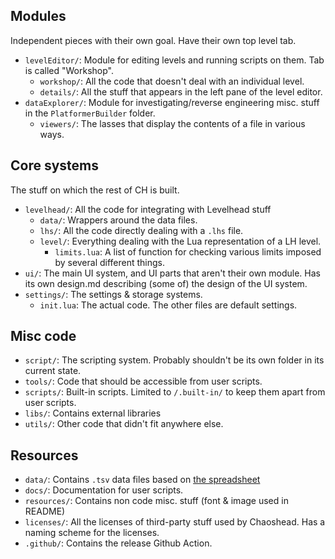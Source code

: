 ## Modules

Independent pieces with their own goal. Have their own top level tab.

- `levelEditor/`: Module for editing levels and running scripts on them. Tab is called "Workshop".
  - `workshop/`: All the code that doesn't deal with an individual level.
  - `details/`: All the stuff that appears in the left pane of the level editor.
- `dataExplorer/`: Module for investigating/reverse engineering misc. stuff in the `PlatformerBuilder` folder.
  - `viewers/`: The lasses that display the contents of a file in various ways.

## Core systems

The stuff on which the rest of CH is built.

- `levelhead/`: All the code for integrating with Levelhead stuff
  - `data/`: Wrappers around the data files.
  - `lhs/`: All the code directly dealing with a `.lhs` file.
  - `level/`: Everything dealing with the Lua representation of a LH level.
    - `limits.lua`: A list of function for checking various limits imposed by several different things.
- `ui/`: The main UI system, and UI parts that aren't their own module. Has its own design.md describing (some of) the design of the UI system.
- `settings/`: The settings & storage systems.
  - `init.lua`: The actual code. The other files are default settings.

## Misc code

- `script/`: The scripting system. Probably shouldn't be its own folder in its current state.
- `tools/`: Code that should be accessible from user scripts.
- `scripts/`: Built-in scripts. Limited to `/.built-in/` to keep them apart from user scripts.
- `libs/`: Contains external libraries
- `utils/`: Other code that didn't fit anywhere else.

## Resources

- `data/`: Contains `.tsv` data files based on [the spreadsheet](https://docs.google.com/spreadsheets/d/1bzASSn2FgjqUldPzX8DS66Lv-r2lk3V12jZjl51uaTk/)
- `docs/`: Documentation for user scripts.
- `resources/`: Contains non code misc. stuff (font & image used in README)
- `licenses/`: All the licenses of third-party stuff used by Chaoshead. Has a naming scheme for the licenses.
- `.github/`: Contains the release Github Action.
